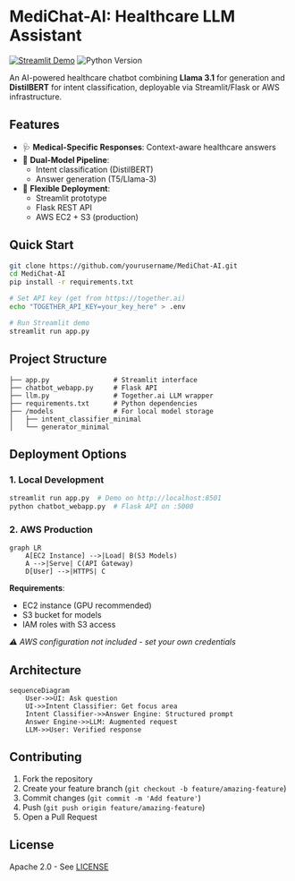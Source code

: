 # MediChat-AI: Healthcare LLM Assistant

[![Streamlit Demo](https://static.streamlit.io/badges/streamlit_badge_black_white.svg)](https://ai-health-chatbot.streamlit.app/)
![Python Version](https://img.shields.io/badge/python-3.9%2B-blue)

An AI-powered healthcare chatbot combining **Llama 3.1** for generation and **DistilBERT** for intent classification, deployable via Streamlit/Flask or AWS infrastructure.

## Features
- 🩺 **Medical-Specific Responses**: Context-aware healthcare answers
- 🧠 **Dual-Model Pipeline**:
  - Intent classification (DistilBERT)
  - Answer generation (T5/Llama-3)
- 🚀 **Flexible Deployment**:
  - Streamlit prototype
  - Flask REST API
  - AWS EC2 + S3 (production)

## Quick Start
```bash
git clone https://github.com/yourusername/MediChat-AI.git
cd MediChat-AI
pip install -r requirements.txt

# Set API key (get from https://together.ai)
echo "TOGETHER_API_KEY=your_key_here" > .env

# Run Streamlit demo
streamlit run app.py
```

## Project Structure
```
├── app.py                # Streamlit interface
├── chatbot_webapp.py     # Flask API
├── llm.py                # Together.ai LLM wrapper
├── requirements.txt      # Python dependencies
├── /models               # For local model storage
│   ├── intent_classifier_minimal
│   └── generator_minimal
```

## Deployment Options

### 1. Local Development
```bash
streamlit run app.py  # Demo on http://localhost:8501
python chatbot_webapp.py  # Flask API on :5000
```

### 2. AWS Production
```mermaid
graph LR
    A[EC2 Instance] -->|Load| B(S3 Models)
    A -->|Serve| C(API Gateway)
    D[User] -->|HTTPS| C
```
**Requirements**:
- EC2 instance (GPU recommended)
- S3 bucket for models
- IAM roles with S3 access

*⚠️ AWS configuration not included - set your own credentials*

## Architecture
```mermaid
sequenceDiagram
    User->>UI: Ask question
    UI->>Intent Classifier: Get focus area
    Intent Classifier->>Answer Engine: Structured prompt
    Answer Engine->>LLM: Augmented request
    LLM->>User: Verified response
```

## Contributing
1. Fork the repository
2. Create your feature branch (`git checkout -b feature/amazing-feature`)
3. Commit changes (`git commit -m 'Add feature'`)
4. Push (`git push origin feature/amazing-feature`)
5. Open a Pull Request

## License
Apache 2.0 - See [LICENSE](LICENSE)
```
